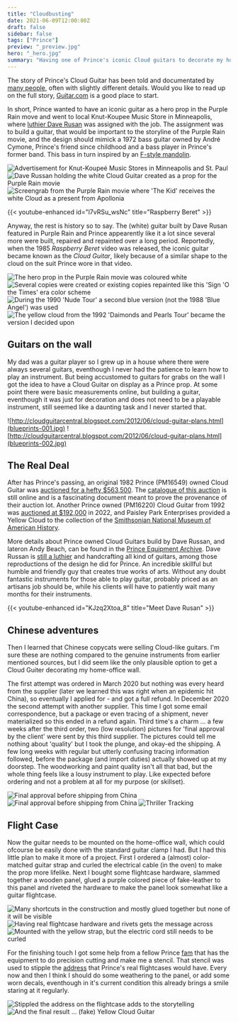 ```yaml
---
title: "Cloudbusting"
date: 2021-06-09T12:00:00Z
draft: false
sidebar: false
tags: ["Prince"]
preview: "_preview.jpg"
hero: "_hero.jpg"
summary: "Having one of Prince's iconic Cloud guitars to decorate my home office wall would be nice, wouldn't it?"
---
```


The story of Prince's Cloud Guitar has been told and documentated by [many people](https://www.fretboardjournal.com/features/the-origin-of-princes-cloud-guitar/), often with slightly different details. Would you like to read up on the full story, [Guitar.com](https://guitar.com/features/interviews/prince-cloud-guitar-luthier-dave-rusan/) is a good place to start.

In short, Prince wanted to have an iconic guitar as a hero prop in the Purple Rain move and went to local Knut-Koupee Music Store in Minneapolis, where [luthier Dave Rusan](https://www.premierguitar.com/gear/guitars/prince-cloud-guitar) was assigned with the job. The assignment was to build a guitar, that would be important to the storyline of the Purple Rain movie, and the design should mimick a 1972 bass guitar owned by André Cymone, Prince's friend since childhood and a bass player in Prince's former band. This bass in turn inspired by an [F-style mandolin](https://artfulliving.com/prince-cloud-guitar-mystery-music-andrea-swensson/).

![Advertisement for Knut-Koupeé Music Stores in Minneapolis and St. Paul](knut-koupee.jpg)
![Dave Russan holding the white Cloud Guitar created as a prop for the Purple Rain movie](russan.jpg)
![Screengrab from the Purple Rain movie where 'The Kid' receives the white Cloud as a present from Apollonia](purplerain.jpg)

{{< youtube-enhanced id="l7vRSu_wsNc" title="Raspberry Beret" >}}

Anyway, the rest is history so to say. The (white) guitar built by Dave Rusan featured in Purple Rain and Prince appearently like it a lot since several more were built, repaired and repainted over a long period. Reportedly, when the 1985 _Raspberry Beret_ video was released, the iconic guitar became known as the _Cloud Guitar_, likely because of a similar shape to the cloud on the suit Prince wore in that video.

![The hero prop in the Purple Rain movie was coloured white](cloud-prince-001.jpg)
![Several copies were created or existing copies repainted like this 'Sign 'O the Times' era color scheme](cloud-prince-002.jpg)
![During the 1990 'Nude Tour' a second blue version (not the 1988 'Blue Angel') was used](cloud-prince-003.jpg)
![The yellow cloud from the 1992 'Daimonds and Pearls Tour' became the version I decided upon](cloud-prince-004.jpg)

## Guitars on the wall
My dad was a guitar player so I grew up in a house where there were always several guitars, eventhough I never had the patience to learn how to play an instrument. But being accustomed to guitars for grabs on the wall I got the idea to have a Cloud Guitar on display as a Prince prop. At some point there were basic measurements online, but building a guitar, eventhough it was just for decoration and does not need to be a playable instrument, still seemed like a daunting task and I never started that.

![http://cloudguitarcentral.blogspot.com/2012/06/cloud-guitar-plans.html](blueprints-001.jpg)
![http://cloudguitarcentral.blogspot.com/2012/06/cloud-guitar-plans.html](blueprints-002.jpg)

## The Real Deal
After has Prince's passing, an original 1982 Prince (PM16549) owned Cloud Guitar was [auctioned for a hefty $563,500](https://www.julienslive.com/lot-details/index/catalog/320/lot/138241). The [catalogue of this auction](https://www.juliensauctions.com/auctions/2020/Prince_Blue_Angel_Guitar/Prince_Blue_Angel_Flipping_Book/) is still online and is a fascinating document meant to prove the provenance of their auction lot. Another Prince owned (PM16220) Cloud Guitar from 1992 was [auctioned at $192,000](https://www.julienslive.com/lot-details/index/catalog/427/lot/192988) in 2022, and Paisley Park Enterprises provided a Yellow Cloud to the collection of the [Smithsonian National Museum of American History](https://americanhistory.si.edu/collections/search/object/nmah_607482).

More details about Prince owned Cloud Guitars build by Dave Russan, and lateron Andy Beach, can be found in the [Prince Equipment Archive](http://guitarcloud.org/equipment/dave-rusan-cloud-guitar).
Dave Russan is [still a luthier](https://www.facebook.com/RusanGuitarworks/) and handcrafting all kind of guitars, among those reproductions of the design he did for Prince. An incredible skillful but humble and friendly guy that creates true works of arts. Without any doubt fantastic instruments for those able to play guitar, probably priced as an artisans job should be, while his clients will have to patiently wait many months for their instruments.

{{< youtube-enhanced id="KJzq2Xtoa_8" title="Meet Dave Rusan" >}}

## Chinese adventures
Then I learned that Chinese copycats were selling Cloud-like guitars. I'm sure these are nothing compared to the genuine instruments from earlier mentioned sources, but I did seem like the only plausible option to get a Cloud Guiter decorating my home-office wall. 

The first attempt was ordered in March 2020 but nothing was every heard from the supplier (later we learned this was right when an epidemic hit China), so eventually I applied for - and got a full refund. In December 2020 the second attempt with another supplier. This time I got some email correspondence, but a package or even tracing of a shipment, never materialized so this ended in a refund again.
Third time's a charm ... a few weeks after the third order, two (low resolution) pictures for 'final approval by the client' were sent by this third supplier. The pictures could tell me nothing about 'quality' but I took the plunge, and okay-ed the shipping. A few long weeks with regular but utterly confusing tracing information followed, before the package (and import duties) actually showed up at my doorstep. The woodworking and paint quality isn't all that bad, but the whole thing feels like a lousy instrument to play. Like expected before ordering and not a problem at all for my purpose (or skillset).

![Final approval before shipping from China](shipping-001.jpg)
![Final approval before shipping from China](shipping-002.jpg)
![Thriller Tracking](shipping-003.jpg)

## Flight Case
Now the guitar needs to be mounted on the home-office wall, which could ofcourse be easily done with the standard guitar clamp I had. But I had this little plan to make it more of a project. First I ordered a (almost) color-matched guitar strap and curled the electrical cable (in the oven) to make the prop more lifelike. Next I bought some flightcase hardware, slammed together a wooden panel, glued a purple colored piece of fake-leather to this panel and riveted the hardware to make the panel look somewhat like a guitar flightcase.

![Many shortcuts in the construction and mostly glued together but none of it will be visible](backdrop-001.jpg)
![Having real flightcase hardware and rivets gets the message across](backdrop-003.jpg)
![Mounted with the yellow strap, but the electric cord still needs to be curled](backdrop-002.jpg)

For the finishing touch I got some help from a fellow Prince [fam](https://prince.org/msg/7/354554) that has the equipment to do precision cutting and make me a stencil. That stencil was used to stipple the [address](https://goo.gl/maps/C747YHh7vkPoJM636) that Prince's real flightcases would have.  Every now and then I think I should do some weathering to the panel, or add some worn decals, eventhough in it's current condition this already brings a smile staring at it regularly.

![Stippled the address on the flightcase adds to the storytelling](backdrop-004.jpg)
![And the final result ... (fake) Yellow Cloud Guitar](backdrop-005.jpg)
